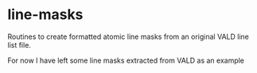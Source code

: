 # line-masks
Routines to create formatted atomic line masks from an original VALD line list file.

For now I have left some line masks extracted from VALD as an example

